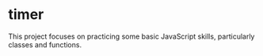 # timer
This project focuses on practicing some basic JavaScript skills, particularly classes and functions.
